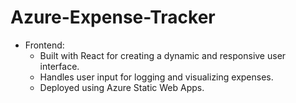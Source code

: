 # Azure-Expense-Tracker

- Frontend:
     - Built with React for creating a dynamic and responsive user interface.
     - Handles user input for logging and visualizing expenses.
     - Deployed using Azure Static Web Apps.
